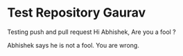 # Test Repository Gaurav
Testing push and pull request
Hi Abhishek, Are you a fool ?

Abhishek says he is not a fool. You are wrong.